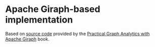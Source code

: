# Apache Giraph-based implementation

Based on [source code](https://github.com/apress/practical-graph-analytics-w-apache-giraph) provided by the [Practical Graph Analytics with Apache Giraph](http://www.apress.com/gp/book/9781484212523) book.

